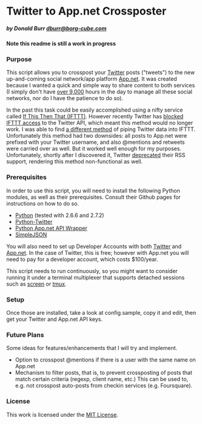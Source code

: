 # Twitter to App.net Crossposter
##### by Donald Burr <dburr@borg-cube.com>

**Note this readme is still a work in progress**

### Purpose

This script allows you to crosspost your [Twitter][TWITTER] posts ("tweets")
to the new up-and-coming social network/app platform [App.net][APPDOTNET].
It was created because I wanted a quick and simple way to share content
to both services (I simply don't have [over 9,000][OVER9000] hours in the day
to manage all these social networks, nor do I have the patience to do so).

In the past this task could be easily accomplished using a nifty service
called [If This Then That (IFTTT)][IFTTT].  However recently Twitter has
[blocked IFTTT access][TWITTER-BLOCKS-IFTTT] to the Twitter API, which
meant this method would no longer work.  I was able to find [a different
method][TWITTER-RSS] of piping Twitter data into IFTTT.  Unfortunately this
method had two downsides: all posts to App.net were prefixed with your
Twitter username, and also @mentions and retweets were carried over as
well.  But it worked well enough for my purposes.  Unfortunately, shortly
after I discovered it, Twitter [deprecated][TWITTER-RSS-DEPRECATED] their
RSS support, rendering this method non-functional as well.



### Prerequisites

In order to use this script, you will need to install the following
Python modules, as well as their prerequisites.  Consult their Github
pages for instructions on how to do so.

* [Python][PYTHON] (tested with 2.6.6 and 2.7.2)
* [Python-Twitter][PYTHON-TWITTER]
* [Python App.net API Wrapper][PYTHON-APPDOTNET]
* [SimpleJSON][SIMPLEJSON]

You will also need to set up Developer Accounts with both [Twitter][TWITTERDEV]
and [App.net][APPDOTNETDEV].  In the case of Twitter, this is free; however
with App.net you will need to pay for a developer account, which costs
$100/year.

This script needs to run continuously, so you might want to consider
running it under a terminal multiplexer that supports detached sessions
such as [screen][SCREEN] or [tmux][TMUX].

### Setup

Once those are installed, take a look at config.sample, copy it and
edit, then get your Twitter and App.net API keys.

### Future Plans

Some ideas for features/enhancements that I will try and implement.

* Option to crosspost @mentions if there is a user with the same name
  on App.net
* Mechanism to filter posts, that is, to prevent crossposting of posts
  that match certain criteria (regexp, client name, etc.)  This can be
  used to, e.g. not crosspost auto-posts from checkin services
  (e.g. Foursquare).


### License

This work is licensed under the [MIT License](LICENSE).

[TWITTER]: http://twitter.com "Twitter"
[TWITTERDEV]: https://dev.twitter.com "Twitter Developer"
[APPDOTNET]: https://alpha.app.net "App.net"
[APPDOTNETDEV]: https://account.app.net/developer/apps/ "App.net Developer Area"
[OVER9000]: http://www.youtube.com/watch?v=SQYakKz3i6E "It's Over 9000"
[IFTTT]: http://ifttt.com/ "If This Then That"
[TWITTER-BLOCKS-IFTTT]: http://techcrunch.com/2012/09/20/ifttt-is-the-latest-service-to-be-affected-by-twitters-api-constraints-will-remove-triggers/ "IFTTT removes Twitter triggers"
[PYTHON-TWITTER]: https://github.com/bear/python-twitter "Python-Twitter"
[PYTHON-APPDOTNET]: https://github.com/simondlr/Python-App.net-API-Wrapper "Python App.net API Wrapper"
[TWITTER-RSS]: http://donaldburr.com/2012/09/27/two-ways-to-work-around-ifttts-removal-of-twitter-triggers/ "Twitter RSS triggers"
[PYTHON]: http://www.python.org "Python"
[SIMPLEJSON]: https://github.com/simplejson/simplejson "SimpleJSON"
[TWITTER-RSS-DEPRECATED]: https://dev.twitter.com/docs/deprecations/spring-2012 "Twitter RSS deprecated"
[SCREEN]: http://www.gnu.org/software/screen/ "Screen"
[TMUX]: http://tmux.sourceforge.net "tmux"
